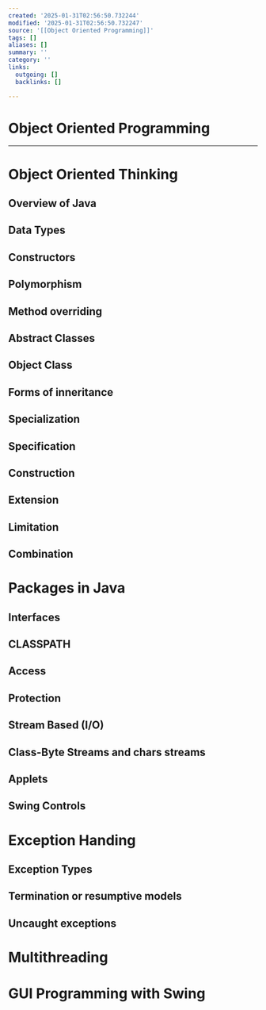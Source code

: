 ```yaml
---
created: '2025-01-31T02:56:50.732244'
modified: '2025-01-31T02:56:50.732247'
source: '[[Object Oriented Programming]]'
tags: []
aliases: []
summary: ''
category: ''
links:
  outgoing: []
  backlinks: []

---
```


# Object Oriented Programming

___
# Object Oriented Thinking

## Overview of Java

## Data Types

## Constructors

## Polymorphism

## Method overriding

## Abstract Classes

## Object Class

## Forms of inneritance

## Specialization

## Specification

## Construction

## Extension

## Limitation

## Combination


# Packages in Java

## Interfaces

## CLASSPATH

## Access 

## Protection

## Stream Based (I/O)

## Class-Byte Streams and chars streams

## Applets

## Swing Controls

# Exception Handing

## Exception Types

## Termination or resumptive models

## Uncaught exceptions

# Multithreading

# GUI Programming with Swing



